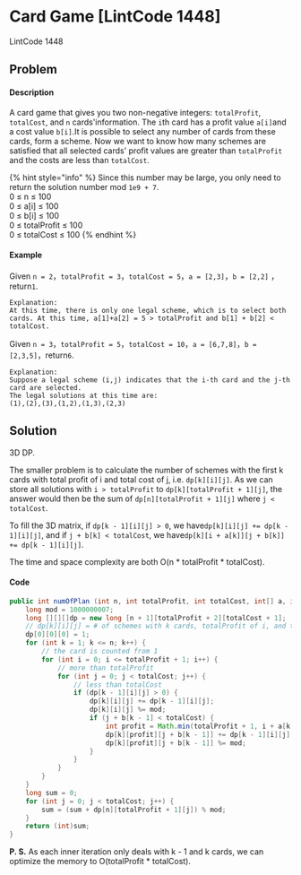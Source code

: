 # Card Game \[LintCode 1448\]

LintCode 1448

## Problem

#### Description

A card game that gives you two non-negative integers: `totalProfit`, `totalCost`, and `n` cards'information. The `i`th card has a profit value `a[i]`and a cost value `b[i]`.It is possible to select any number of cards from these cards, form a scheme. Now we want to know how many schemes are satisfied that all selected cards' profit values are greater than `totalProfit` and the costs are less than `totalCost`.

{% hint style="info" %}
Since this number may be large, you only need to return the solution number mod `1e9 + 7`.  
0 ≤ n ≤ 100  
0 ≤ a\[i\] ≤ 100  
0 ≤ b\[i\] ≤ 100  
0 ≤ totalProfit ≤ 100  
0 ≤ totalCost ≤ 100
{% endhint %}

#### Example

Given `n = 2`，`totalProfit = 3`，`totalCost = 5`，`a = [2,3]`，`b = [2,2]` ，return`1`.

```text
Explanation:
At this time, there is only one legal scheme, which is to select both cards. At this time, a[1]+a[2] = 5 > totalProfit and b[1] + b[2] < totalCost.
```

Given `n = 3`，`totalProfit = 5`，`totalCost = 10`，`a = [6,7,8]`，`b = [2,3,5]`，return`6`.

```text
Explanation:
Suppose a legal scheme (i,j) indicates that the i-th card and the j-th card are selected.
The legal solutions at this time are:
(1),(2),(3),(1,2),(1,3),(2,3)
```

## Solution

3D DP.

The smaller problem is to calculate the number of schemes with the first k cards with total profit of i and total cost of j, i.e. `dp[k][i][j]`. As we can store all solutions with `i > totalProfit` to `dp[k][totalProfit + 1][j]`, the answer would then be the sum of `dp[n][totalProfit + 1][j]` where `j < totalCost`.

To fill the 3D matrix, if `dp[k - 1][i][j] > 0`, we have`dp[k][i][j] += dp[k - 1][i][j]`, and if `j + b[k] < totalCost`, we have`dp[k][i + a[k]][j + b[k]] += dp[k - 1][i][j]`. 

The time and space complexity are both O\(n \* totalProfit  \* totalCost\).

#### Code

```java
public int numOfPlan (int n, int totalProfit, int totalCost, int[] a, int[] b) {
    long mod = 1000000007; 
    long [][][]dp = new long [n + 1][totalProfit + 2][totalCost + 1]; 
    // dp[k][i][j] = # of schemes with k cards, totalProfit of i, and totalCost of j
    dp[0][0][0] = 1; 
    for (int k = 1; k <= n; k++) {
        // the card is counted from 1 
        for (int i = 0; i <= totalProfit + 1; i++) {
            // more than totalProfit 
            for (int j = 0; j < totalCost; j++) {
                // less than totalCost
                if (dp[k - 1][i][j] > 0) { 
                    dp[k][i][j] += dp[k - 1][i][j];
                    dp[k][i][j] %= mod;
                    if (j + b[k - 1] < totalCost) {
                        int profit = Math.min(totalProfit + 1, i + a[k - 1]);
                        dp[k][profit][j + b[k - 1]] += dp[k - 1][i][j];
                        dp[k][profit][j + b[k - 1]] %= mod;
                    }
                }
            }
        }
    }
    long sum = 0;
    for (int j = 0; j < totalCost; j++) {
        sum = (sum + dp[n][totalProfit + 1][j]) % mod;
    }
    return (int)sum;
}
```

**P. S.** As each inner iteration only deals with k - 1 and k cards, we can optimize the memory to O\(totalProfit  \* totalCost\).

